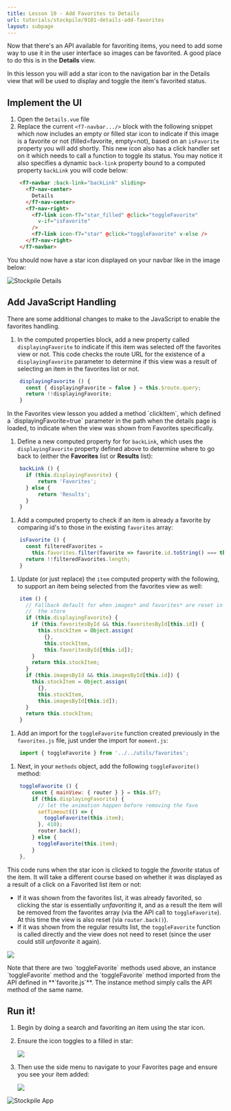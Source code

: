 ```yaml
---
title: Lesson 10 - Add Favorites to Details
url: tutorials/stockpile/9101-details-add-favorites
layout: subpage
---
```


Now that there's an API available for favoriting items, you need to add some way to use it in the user interface so images can be favorited. A good place to do this is in the **Details** view.

In this lesson you will add a star icon to the navigation bar in the Details view that will be used to display and toggle the item's favorited status.

## Implement the UI

1. Open the `Details.vue` file
1. Replace the current `<f7-navbar.../>` block with the following snippet which now includes an empty or filled star icon to indicate if this image is a favorite or not (filled=favorite, empty=not), based on an `isFavorite` property you will add shortly. This new icon also has a click handler set on it which needs to call a function to toggle its status. You may notice it also specifies a dynamic `back-link` property bound to a computed property `backLink` you will code below:

```html
    <f7-navbar :back-link="backLink" sliding>
      <f7-nav-center>
        Details
      </f7-nav-center>
      <f7-nav-right>
        <f7-link icon-f7="star_filled" @click="toggleFavorite"
          v-if="isFavorite"
        />
        <f7-link icon-f7="star" @click="toggleFavorite" v-else />
      </f7-nav-right>
    </f7-navbar>
```

  You should now have a star icon displayed on your navbar like in the image below:

  <img class="mobile-image" src="/images/stockpile/android/details.png" alt="Stockpile Details"/>

## Add JavaScript Handling

There are some additional changes to make to the JavaScript to enable the favorites handling.

1. In the computed properties block, add a new property called `displayingFavorite` to indicate if this item was selected off the favorites view or not. This code checks the route URL for the existence of a `displayingFavorite` parameter to determine if this view was a result of selecting an item in the favorites list or not.

```javascript
    displayingFavorite () {
      const { displayingFavorite = false } = this.$route.query;
      return !!displayingFavorite;
    }
```

  <div class="alert--tip">In the Favorites view lesson you added a method `clickItem`, which defined a `displayingFavorite=true` parameter in the path when the details page is loaded, to indicate when the view was shown from Favorites specifically. </div>

1. Define a new computed property for for `backLink`, which uses the `displayingFavorite` property defined above  to determine where to go back to (either the **Favorites** list or **Results** list):

```javascript
    backLink () {
      if (this.displayingFavorite) {
          return 'Favorites';
      } else {
          return 'Results';
      }
    }
```

1. Add a computed property to check if an item is already a favorite by comparing id's to those in the existing `favorites` array:

```javascript
    isFavorite () {
      const filteredFavorites =
        this.favorites.filter(favorite => favorite.id.toString() === this.id);
      return !!filteredFavorites.length;
    }
```

1. Update (or just replace) the `item` computed property with the following, to support an item being selected from the favorites view as well:

```javascript
    item () {
      // Fallback default for when images* and favorites* are reset in
      //  the store
      if (this.displayingFavorite) {
        if (this.favoritesById && this.favoritesById[this.id]) {
          this.stockItem = Object.assign(
            {},
            this.stockItem,
            this.favoritesById[this.id]);
        }
        return this.stockItem;
      }
      if (this.imagesById && this.imagesById[this.id]) {
        this.stockItem = Object.assign(
          {},
          this.stockItem,
          this.imagesById[this.id]);
      }
      return this.stockItem;
    }
```

1. Add an import for the `toggleFavorite` function created previously in the `favorites.js` file, just under the import for `moment.js`:

```javascript
    import { toggleFavorite } from '../../utils/favorites';
```

1. Next, in your `methods` object, add the following `toggleFavorite()` method:

```javascript
    toggleFavorite () {
        const { mainView: { router } } = this.$f7;
        if (this.displayingFavorite) {
          // let the animation happen before removing the fave
          setTimeout(() => {
            toggleFavorite(this.item);
          }, 410);
          router.back();
        } else {
          toggleFavorite(this.item);
        }
    },
```

  This code runs when the star icon is clicked to toggle the *favorite* status of the item. It will take a different course based on whether it was displayed as a result of a click on a Favorited list item or not:

  - If it was shown from the favorites list, it was already favorited, so clicking the star is essentially *unfavoriting* it, and as a result the item will be removed from the favorites array (via the API call to `toggleFavorite`). At this time the view is also reset (via `router.back()`).
  - If it was shown from the regular results list, the `toggleFavorite` function is called directly and the view does not need to reset (since the user could still *unfavorite* it again).

   ![](/images/stockpile/vids/stockpile-toggle-fave.gif)

  <div class="alert--tip">Note that there are two `toggleFavorite` methods used above, an instance `toggleFavorite` method and the `toggleFavorite` method imported from the API defined in **`favorite.js`**. The instance method simply calls the API method of the same name.</div>

## Run it!

1. Begin by doing a search and favoriting an item using the star icon.
1. Ensure the icon toggles to a filled in star:

    ![](/images/stockpile/details-with-faves.png)

1. Then use the side menu to navigate to your Favorites page and ensure you see your item added:

    ![](/images/stockpile/favorites-page.png)

<img class="mobile-image" src="/images/stockpile/vids/stockpile-faves.gif" alt="Stockpile App"/>

